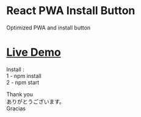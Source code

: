 # React PWA Install Button
Optimized PWA and install button


# [Live Demo](https://sharp-hypatia-1e2336.netlify.app/)

Install  :       
  1 - npm install      
  2 - npm start       

Thank you   
ありがとうございます。    
Gracias     

